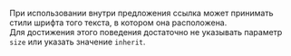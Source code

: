 При использовании внутри предложения ссылка может принимать стили шрифта того текста, 
в котором она расположена.  
Для достижения этого поведения достаточно не указывать параметр `size`
или указать значение `inherit`.
